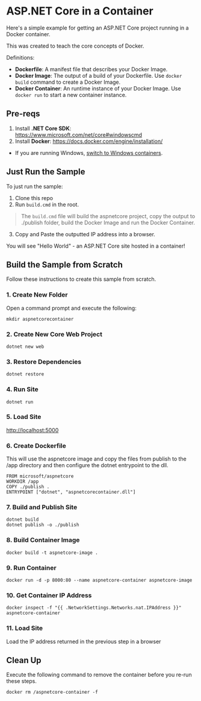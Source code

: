 # ASP.NET Core in a Container

Here's a simple example for getting an ASP.NET Core project running in a Docker container.

This was created to teach the core concepts of Docker.

Definitions:
- **Dockerfile**: A manifest file that describes your Docker Image.
- **Docker Image**: The output of a build of your Dockerfile. Use `docker build` command to create a Docker Image.
- **Docker Container**: An runtime instance of your Docker Image. Use `docker run` to start a new container instance.

## Pre-reqs

1. Install **.NET Core SDK**: https://www.microsoft.com/net/core#windowscmd
2. Install **Docker**: https://docs.docker.com/engine/installation/
- If you are running Windows, [switch to Windows containers](https://docs.docker.com/docker-for-windows/#switch-between-windows-and-linux-containers).

## Just Run the Sample
To just run the sample: 
1. Clone this repo
2. Run `build.cmd` in the root.
> The `build.cmd` file will build the aspnetcore project, copy the output to ./publish folder, build the Docker Image and run the Docker Container.

3. Copy and Paste the outputted IP address into a browser.  



You will see "Hello World" - an ASP.NET Core site hosted in a container!

## Build the Sample from Scratch
Follow these instructions to create this sample from scratch.

### 1. Create New Folder

Open a command prompt and execute the following:

```
mkdir aspnetcorecontainer
```

### 2. Create New Core Web Project

```
dotnet new web
```

### 3. Restore Dependencies
```
dotnet restore
```

### 4. Run Site
```
dotnet run
```

### 5. Load Site

[http://localhost:5000](http://localhost:5000)

### 6. Create Dockerfile

This will use the aspnetcore image and copy the files from publish to the /app directory and then configure the dotnet entrypoint to the dll.

```
FROM microsoft/aspnetcore
WORKDIR /app
COPY ./publish .
ENTRYPOINT ["dotnet", "aspnetcorecontainer.dll"]
```

### 7. Build and Publish Site
```
dotnet build
dotnet publish -o ./publish
```

### 8. Build Container Image
```
docker build -t aspnetcore-image .
```

### 9. Run Container
```
docker run -d -p 8000:80 --name aspnetcore-container aspnetcore-image
```

### 10. Get Container IP Address
```
docker inspect -f "{{ .NetworkSettings.Networks.nat.IPAddress }}" aspnetcore-container
```

### 11. Load Site

Load the IP address returned in the previous step in a browser

## Clean Up

Execute the following command to remove the container before you re-run these steps.

```
docker rm /aspnetcore-container -f
```
